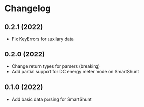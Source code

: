 Changelog
=========

0.2.1 (2022)
------------------
- Fix KeyErrors for auxilary data


0.2.0 (2022)
------------------
- Change return types for parsers (breaking)
- Add partial support for DC energy meter mode on SmartShunt


0.1.0 (2022)
------------------
- Add basic data parsing for SmartShunt
